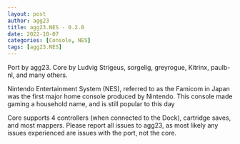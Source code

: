 ```yaml
---
layout: post
author: agg23
title: agg23.NES - 0.2.0
date: 2022-10-07
categories: [Console, NES]
tags: [agg23.NES]
---
```

Port by agg23. Core by Ludvig Strigeus, sorgelig, greyrogue, Kitrinx, paulb-nl, and many others.

Nintendo Entertainment System (NES), referred to as the Famicom in Japan was the first major home console produced by Nintendo. This console made gaming a household name, and is still popular to this day

Core supports 4 controllers (when connected to the Dock), cartridge saves, and most mappers. Please report all issues to agg23, as most likely any issues experienced are issues with the port, not the core.
